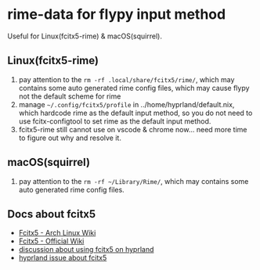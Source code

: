 # rime-data for flypy input method

Useful for Linux(fcitx5-rime) & macOS(squirrel).

## Linux(fcitx5-rime)

1. pay attention to the `rm -rf .local/share/fcitx5/rime/`, which may contains some auto generated
   rime config files, which may cause flypy not the default scheme for rime
2. manage `~/.config/fcitx5/profile` in ../home/hyprland/default.nix, which hardcode rime as the
   default input method, so you do not need to use fcitx-configtool to set rime as the default input
   method.
3. fcitx5-rime still cannot use on vscode & chrome now... need more time to figure out why and
   resolve it.

## macOS(squirrel)

1. pay attention to the `rm -rf ~/Library/Rime/`, which may contains some auto generated rime config
   files.

## Docs about fcitx5

- [Fcitx5 - Arch Linux Wiki](https://wiki.archlinux.org/title/Fcitx5)
- [Fcitx5 - Official Wiki](https://fcitx-im.org/wiki/Fcitx_5/zh-cn)
- [discussion about using fcitx5 on hyprland](https://github.com/hyprwm/Hyprland/discussions/421)
- [hyprland issue about fcitx5](https://github.com/hyprwm/Hyprland/discussions/421)
